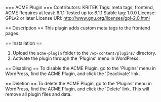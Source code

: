 === ACME Plugin ===
Contributors: KRITEK
Tags: meta tags, frontend, ACME
Requires at least: 6.1.1
Tested up to: 6.1.1
Stable tag: 1.0.0
License: GPLv2 or later
License URI: http://www.gnu.org/licenses/gpl-2.0.html

== Description ==
This plugin adds custom meta tags to the frontend pages.

== Installation ==
1. Upload the `acme-plugin` folder to the `/wp-content/plugins/` directory.
2. Activate the plugin through the 'Plugins' menu in WordPress.

== Disabling ==
To disable the ACME Plugin, go to the 'Plugins' menu in WordPress, find the ACME Plugin, and click the 'Deactivate' link.

== Deletion ==
To delete the ACME Plugin, go to the 'Plugins' menu in WordPress, find the ACME Plugin, and click the 'Delete' link. This will remove all plugin files and data.
